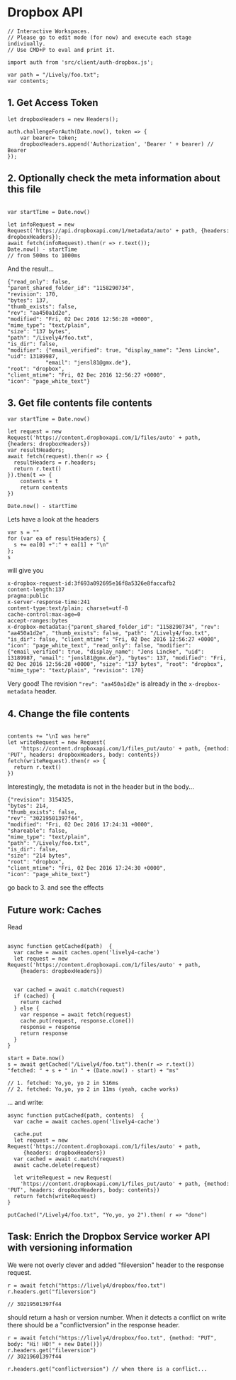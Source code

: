 # Dropbox API


```JS
// Interactive Workspaces. 
// Please go to edit mode (for now) and execute each stage indiviually. 
// Use CMD+P to eval and print it.

import auth from 'src/client/auth-dropbox.js';

var path = "/Lively/foo.txt";
var contents;
```

## 1. Get Access Token

```JS
let dropboxHeaders = new Headers();

auth.challengeForAuth(Date.now(), token => {
	var bearer= token;
	dropboxHeaders.append('Authorization', 'Bearer ' + bearer) // Bearer
});
```

## 2. Optionally check the meta information about this file

```JS

var startTime = Date.now()

let infoRequest = new Request('https://api.dropboxapi.com/1/metadata/auto' + path, {headers: dropboxHeaders});
await fetch(infoRequest).then(r => r.text());
Date.now() - startTime 
// from 500ms to 1000ms
```

And the result...

```
{"read_only": false, 
"parent_shared_folder_id": "1158290734", 
"revision": 170, 
"bytes": 137, 
"thumb_exists": false, 
"rev": "aa450a1d2e", 
"modified": "Fri, 02 Dec 2016 12:56:28 +0000", 
"mime_type": "text/plain", 
"size": "137 bytes", 
"path": "/Lively4/foo.txt", 
"is_dir": false, 
"modifier": {"email_verified": true, "display_name": "Jens Lincke", "uid": 13189987, 
            "email": "jensl81@gmx.de"}, 
"root": "dropbox", 
"client_mtime": "Fri, 02 Dec 2016 12:56:27 +0000", 
"icon": "page_white_text"}

```


## 3. Get file contents file contents

```JS
var startTime = Date.now()

let request = new Request('https://content.dropboxapi.com/1/files/auto' + path, {headers: dropboxHeaders})
var resultHeaders;
await fetch(request).then(r => {
  resultHeaders = r.headers;
  return r.text()
}).then(t => {
	contents = t
	return contents
})

Date.now() - startTime
```

Lets have a look at the headers

```
var s = ""
for (var ea of resultHeaders) {
  s += ea[0] +":" + ea[1] + "\n"  
};
s
```

will give you

```
x-dropbox-request-id:3f693a092695e16f8a5326e8faccafb2
content-length:137
pragma:public
x-server-response-time:241
content-type:text/plain; charset=utf-8
cache-control:max-age=0
accept-ranges:bytes
x-dropbox-metadata:{"parent_shared_folder_id": "1158290734", "rev": "aa450a1d2e", "thumb_exists": false, "path": "/Lively4/foo.txt", "is_dir": false, "client_mtime": "Fri, 02 Dec 2016 12:56:27 +0000", "icon": "page_white_text", "read_only": false, "modifier": {"email_verified": true, "display_name": "Jens Lincke", "uid": 13189987, "email": "jensl81@gmx.de"}, "bytes": 137, "modified": "Fri, 02 Dec 2016 12:56:28 +0000", "size": "137 bytes", "root": "dropbox", "mime_type": "text/plain", "revision": 170}
```

Very good! The revision ``"rev": "aa450a1d2e"`` is already in the  ``x-dropbox-metadata`` header. 

## 4. Change the file contents

```JS

contents += "\nI was here"
let writeRequest = new Request(
	'https://content.dropboxapi.com/1/files_put/auto' + path, {method: 'PUT', headers: dropboxHeaders, body: contents})
fetch(writeRequest).then(r => {
  return r.text() 
})
```

Interestingly, the metadata is not in the header but in the body...

```
{"revision": 3154325, 
"bytes": 214, 
"thumb_exists": false, 
"rev": "30219501397f44", 
"modified": "Fri, 02 Dec 2016 17:24:31 +0000", 
"shareable": false, 
"mime_type": "text/plain", 
"path": "/Lively/foo.txt", 
"is_dir": false, 
"size": "214 bytes", 
"root": "dropbox", 
"client_mtime": "Fri, 02 Dec 2016 17:24:30 +0000", 
"icon": "page_white_text"}
```



go back to 3. and see the effects



## Future work: Caches

Read

```JS

async function getCached(path)  {
  var cache = await caches.open('lively4-cache')
  let request = new Request('https://content.dropboxapi.com/1/files/auto' + path, 
    {headers: dropboxHeaders})


  var cached = await c.match(request)
  if (cached) {
    return cached
  } else {
    var response = await fetch(request)
    cache.put(request, response.clone())
    response = response
    return response
  }
}

start = Date.now()
s = await getCached("/Lively4/foo.txt").then(r => r.text())
"fetched: " + s + " in " + (Date.now() - start) + "ms"

// 1. fetched: Yo,yo, yo 2 in 516ms
// 2. fetched: Yo,yo, yo 2 in 11ms (yeah, cache works)

``` 


... and write:
```JS
async function putCached(path, contents)  {
  var cache = await caches.open('lively4-cache')
  
  cache.put
  let request = new Request('https://content.dropboxapi.com/1/files/auto' + path, 
     {headers: dropboxHeaders})
  var cached = await c.match(request)
  await cache.delete(request)

  let writeRequest = new Request(
  	'https://content.dropboxapi.com/1/files_put/auto' + path, {method: 'PUT', headers: dropboxHeaders, body: contents})
  return fetch(writeRequest)
}

putCached("/Lively4/foo.txt", "Yo,yo, yo 2").then( r => "done")

```

## Task: Enrich the Dropbox Service worker API with versioning information

We were not overly clever and added "fileversion" header to the response request. 

```
r = await fetch("https://lively4/dropbox/foo.txt")
r.headers.get("fileversion")

// 30219501397f44
```

should return a hash or version number. 
When it detects a conflict on write there should be a "conflictversion" in the response header.

```
r = await fetch("https://lively4/dropbox/foo.txt", {method: "PUT", body: "Hi! HO!" + new Date()})
r.headers.get("fileversion")   
// 30219601397f44

r.headers.get("conflictversion") // when there is a conflict...
```





